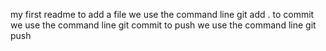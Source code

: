 my first readme
to add a file we use the command line git add .
to commit we use the command line git commit
to push we use the command line git push
